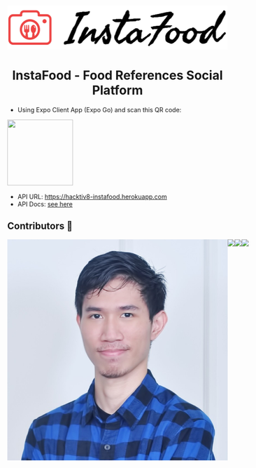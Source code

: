 <p align=center>
<img src="https://raw.githubusercontent.com/devinaacs/instafood/development/assets/logoinstafood.jpg" height="100" /> 
</p>
 
<h1 align=center> InstaFood - Food References Social Platform </h1>
 
- Using Expo Client App (Expo Go) and scan this QR code:  
<img src="https://qr.expo.dev/expo-go?owner=devinaacs&slug=instafood&releaseChannel=default&host=exp.host" width="150" height="150" />
 
- API URL: https://hacktiv8-instafood.herokuapp.com 
- API Docs: [see here](api_docs.md)

<h2> Contributors 🌠 </h2>
<div align="center">
  <div style="display: flex;">
    <img src="https://raw.githubusercontent.com/devinaacs/instafood/development/assets/daniel.jpg" />
    <img src="https://raw.githubusercontent.com/devinaacs/instafood/development/assets/bima.jpg" />
    <img src="https://raw.githubusercontent.com/devinaacs/instafood/development/assets/rafi.jpg" />
    <img src="https://raw.githubusercontent.com/devinaacs/instafood/development/assets/devina.jpg" />
  </div>
</div>